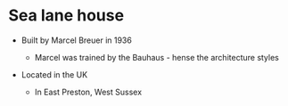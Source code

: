# Sea lane house

* Built by Marcel Breuer in 1936

    * Marcel was trained by the Bauhaus - hense the architecture styles

* Located in the UK
    * In East Preston, West Sussex
